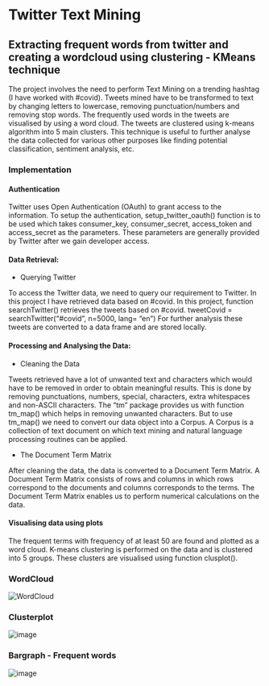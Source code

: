# Twitter Text Mining
## Extracting frequent words from twitter and creating a wordcloud using clustering - KMeans technique

The project involves the need to perform Text Mining on a trending hashtag (I have worked with #covid). Tweets mined have to be transformed to text by changing letters to lowercase, removing punctuation/numbers and removing stop words. The frequently used words in the tweets are visualised by using a word cloud.
The tweets are clustered using k-means algorithm into 5 main clusters. This technique is useful to further analyse the data collected for various other purposes like finding potential classification, sentiment analysis, etc.

### Implementation

#### Authentication
Twitter uses Open Authentication (OAuth) to grant access to the information. To setup the authentication, setup_twitter_oauth() function is to be used which takes consumer_key, consumer_secret, access_token and access_secret as the parameters. These parameters are generally provided by Twitter after we gain developer access. 

#### Data Retrieval:

* Querying Twitter

To access the Twitter data, we need to query our requirement to Twitter. In this project I have retrieved data based on #covid. In this project, function searchTwitter() retrieves the tweets based on #covid. tweetCovid = searchTwitter(“#covid”, n=5000, lang= “en”)
For further analysis these tweets are converted to a data frame and are stored locally.

#### Processing and Analysing the Data:

* Cleaning the Data

Tweets retrieved have a lot of unwanted text and characters which would have to be removed in order to obtain meaningful results. This is done by removing punctuations, numbers, special, characters, extra whitespaces and non-ASCII characters. The “tm” package provides us with function tm_map() which helps in removing unwanted characters. But to use tm_map() we need to convert our data object into a Corpus. A Corpus is a collection of text document on which text mining and natural language processing routines can be applied.

* The Document Term Matrix

After cleaning the data, the data is converted to a Document Term Matrix. A Document Term Matrix consists of rows and columns in which rows correspond to the documents and columns corresponds to the terms. The Document Term Matrix enables us to perform numerical calculations on the data.

#### Visualising data using plots

The frequent terms with frequency of at least 50 are found and plotted as a word cloud. K-means clustering is performed on the data and is clustered into 5 groups. These clusters are visualised using function clusplot().

### WordCloud

![WordCloud](https://user-images.githubusercontent.com/65553135/212463100-bf2bbaab-6c3d-468d-99cf-ab19c3149ab7.png)

### Clusterplot

![image](https://user-images.githubusercontent.com/65553135/212463321-b3284cf9-3029-4c55-8da0-1bf612d11a1b.png)

### Bargraph - Frequent words

![image](https://user-images.githubusercontent.com/65553135/212463299-f281ad07-f621-4a86-b5e9-50ff144c69cb.png)


